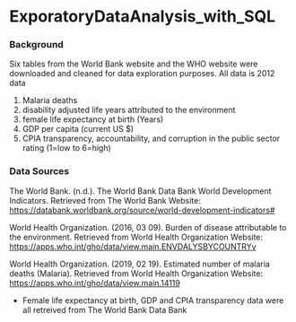 # ExporatoryDataAnalysis_with_SQL

### Background

Six tables from the World Bank website and the WHO website were downloaded and cleaned  for data exploration purposes.
All data is 2012 data
 
1. Malaria deaths
2. disability adjusted life years attributed to the environment
3. female life expectancy at birth (Years)
4. GDP per capita (current US $)
5. CPIA transparency, accountability, and corruption in the public sector rating (1=low to 6=high) 


### Data Sources

The World Bank. (n.d.). The World Bank Data Bank World Development Indicators. Retrieved from The World Bank Website: https://databank.worldbank.org/source/world-development-indicators#

World Health Organization. (2016, 03 09). Burden of disease attributable to the environment. Retrieved from World Health Organization Website: https://apps.who.int/gho/data/view.main.ENVDALYSBYCOUNTRYv

World Health Organization. (2019, 02 19). Estimated number of malaria deaths (Malaria). Retrieved from World Health Organization Website: https://apps.who.int/gho/data/view.main.14119

* Female life expectancy at birth, GDP and CPIA transparency data were all retreived from The World Bank Data Bank






 